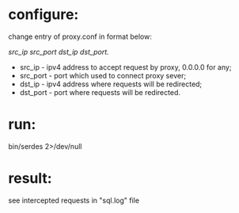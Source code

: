 # configure:
change entry of proxy.conf in format below:

*src_ip src_port dst_ip dst_port.*

* src_ip   - ipv4 address to accept request by proxy, 0.0.0.0 for any;
* src_port - port which used to connect proxy sever;
* dst_ip   - ipv4 address where requests will be redirected;
* dst_port - port where requests will be redirected.

# run:
bin/serdes 2>/dev/null

# result:
see intercepted requests in "sql.log" file